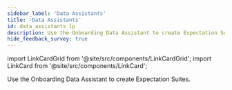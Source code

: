 ```yaml
---
sidebar_label: 'Data Assistants'
title: 'Data Assistants'
id: data_assistants_lp
description: Use the Onboarding Data Assistant to create Expectation Suites.
hide_feedback_survey: true
---
```


import LinkCardGrid from '@site/src/components/LinkCardGrid';
import LinkCard from '@site/src/components/LinkCard';

<p class="DocItem__header-description">Use the Onboarding Data Assistant to create Expectation Suites.</p>

<LinkCardGrid>
  <LinkCard topIcon label="Create an Expectation Suite with the Onboarding Data Assistant" description="Use the Onboarding Data Assistant to Profile your data and automate the generation of an Expectation Suite" to="/guides/expectations/data_assistants/how_to_create_an_expectation_suite_with_the_onboarding_data_assistant" icon="/img/assistant_icon.svg" />
  <LinkCard topIcon label="Compare two tables with the Onboarding Data Assistant" description="Use the Onboarding Data Assistant to create an Expectation Suite that determines if two tables are identical" to="/guides/expectations/advanced/how_to_compare_two_tables_with_the_onboarding_data_assistant" icon="/img/assistant_icon.svg" />
  <LinkCard topIcon label="Create an Expectation Suite with the Missingness Data Assistant" description="Use the Missingness Data Assistant to Profile your data and automate the generation of an Expectation Suite" to="/guides/expectations/data_assistants/how_to_create_an_expectation_suite_with_the_missingness_data_assistant" icon="/img/assistant_icon.svg" />
</LinkCardGrid>